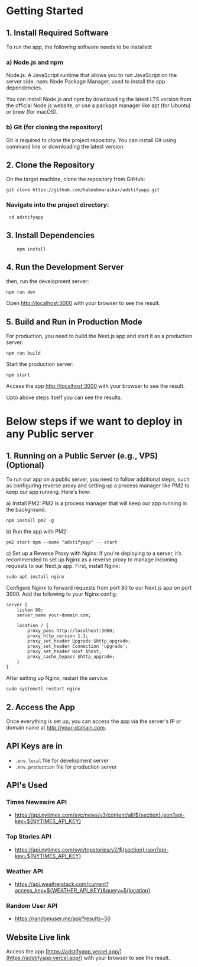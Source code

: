 # Getting Started


## 1. Install Required Software

To run the app, the following software needs to be installed:

### a) Node.js and npm

Node.js: A JavaScript runtime that allows you to run JavaScript on the server side.
npm: Node Package Manager, used to install the app dependencies.

You can install Node.js and npm by downloading the latest LTS version from the official Node.js website, or use a package manager like apt (for Ubuntu) or brew (for macOS).

### b) Git (for cloning the repository)

Git is required to clone the project repository. You can install Git using command line or downloading the latest version.


## 2. Clone the Repository

On the target machine, clone the repository from GitHub:
```
git clone https://github.com/habeebmaraikar/adstifyapp.git 
```


### Navigate into the project directory:
```
 cd adstifyapp
```

## 3. Install Dependencies
```
    npm install
```

## 4. Run the Development Server

then, run the development server:

```
npm run dev
```

Open [http://localhost:3000](http://localhost:3000) with your browser to see the result.


## 5. Build and Run in Production Mode 
For production, you need to build the Next.js app and start it as a production server:

```
npm run build
```

Start the production server:

```
npm start
```

Access the app [http://localhost:3000](http://localhost:3000) with your browser to see the result.


Upto above steps itself you can see the results. 


# Below steps if we want to deploy in any Public server 
## 1. Running on a Public Server (e.g., VPS) (Optional)

To run our app on a public server, you need to follow additional steps, such as configuring reverse proxy and setting up a process manager like PM2 to keep our app running. Here's how:

a) Install PM2:
PM2 is a process manager that will keep our app running in the background.

```
npm install pm2 -g
```

b) Run the app with PM2:

```
pm2 start npm --name "adstifyapp" -- start
```

c) Set up a Reverse Proxy with Nginx:
If you're deploying to a server, it’s recommended to set up Nginx as a reverse proxy to manage incoming requests to our Next.js app. First, install Nginx:

```
sudo apt install nginx
```


Configure Nginx to forward requests from port 80 to our Next.js app on port 3000. Add the following to your Nginx config:

```
server {
    listen 80;
    server_name your-domain.com;

    location / {
        proxy_pass http://localhost:3000;
        proxy_http_version 1.1;
        proxy_set_header Upgrade $http_upgrade;
        proxy_set_header Connection 'upgrade';
        proxy_set_header Host $host;
        proxy_cache_bypass $http_upgrade;
    }
}
```

After setting up Nginx, restart the service:

```
sudo systemctl restart nginx
```

## 2. Access the App
Once everything is set up, you can access the app via the server's IP or domain name at http://your-domain.com.




## API Keys are in
- `.env.local` file for development server
- `.env.production` file for production server


## API's Used
### Times Newswire API
- https://api.nytimes.com/svc/news/v3/content/all/${section}.json?api-key=${NYTIMES_API_KEY}

### Top Stories API
- https://api.nytimes.com/svc/topstories/v2/${section}.json?api-key=${NYTIMES_API_KEY}

### Weather API 
- https://api.weatherstack.com/current?access_key=${WEATHER_API_KEY}&query=${location}

### Random User API
- https://randomuser.me/api/?results=50


## Website Live link 

Access the app [https://adstifyapp.vercel.app/](https://adstifyapp.vercel.app/) with your browser to see the result.


